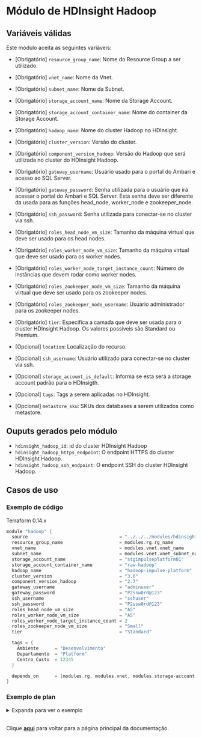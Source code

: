 # Módulo de HDInsight Hadoop
## Variáveis válidas
Este módulo aceita as seguintes variáveis:

* [Obrigatório] `resource_group_name`: Nome do Resource Group a ser utilizado.

* [Obrigatório] `vnet_name`: Nome da Vnet.

* [Obrigatório] `subnet_name`: Nome da Subnet.

* [Obrigatório] `storage_account_name`: Nome da Storage Account.

* [Obrigatório] `storage_account_container_name`: Nome do container da Storage Account.

* [Obrigatório] `hadoop_name`: Nome do cluster Hadoop no HDInsight.

* [Obrigatório] `cluster_version`: Versão do cluster.

* [Obrigatório] `component_version_hadoop`: Versão do Hadoop que será utilizada no cluster do HDInsight Hadoop.

* [Obrigatório] `gateway_username`: Usuário usado para o portal do Ambari e acesso ao SQL Server.

* [Obrigatório] `gateway_password`: Senha utilizada para o usuário que irá acessar o portal do Ambari e SQL Server. Esta senha deve ser diferente da usada para as funções head_node, worker_node e zookeeper_node.

* [Obrigatório] `ssh_password`: Senha utilizada para conectar-se no cluster via ssh.

* [Obrigatório] `roles_head_node_vm_size`: Tamanho da máquina virtual que deve ser usado para os head nodes.

* [Obrigatório] `roles_worker_node_vm_size`: Tamanho da máquina virtual que deve ser usado para os worker nodes.

* [Obrigatório] `roles_worker_node_target_instance_count`: Número de instâncias que devem rodar como worker nodes.

* [Obrigatório] `roles_zookeeper_node_vm_size`: Tamanho da máquina virtual que deve ser usado para os zookeeper nodes.

* [Obrigatório] `roles_zookeeper_node_username`: Usuário administrador para os zookeeper nodes.

* [Obrigatório] `tier`: Especifica a camada que deve ser usada para o cluster HDInsight Hadoop. Os valores possíveis são Standard ou Premium.

* [Opcional] `location`: Localização do recurso.

* [Opcional] `ssh_username`: Usuário utilizado para conectar-se no cluster via ssh.

* [Opcional] `storage_account_is_default`: Informa se esta será a storage account padrão para o HDInsigth.

* [Opcional] `tags`: Tags a serem aplicadas no HDInsight.

* [Opcional] `metastore_sku`: SKUs dos databases a serem utilizados como metastore.

## Ouputs gerados pelo módulo
* `hdinsight_hadoop_id`: id do cluster HDInsight Hadoop
* `hdinsight_hadoop_https_endpoint`: O endpoint HTTPS do cluster HDInsight Hadoop.
* `hdinsight_hadoop_ssh_endpoint`: O endpoint SSH do cluster HDInsight Hadoop.

## Casos de uso
### Exemplo de código
Terraform 0.14.x
``` Go
module "hadoop" {
  source                                  = "../../../modules/hdinsight-hadoop"
  resource_group_name                     = modules.rg.rg_name
  vnet_name                               = modules.vnet.vnet_name
  subnet_name                             = modules.vnet.vnet_subnet_names[5]
  storage_account_name                    = "stgimpulseplatform01"
  storage_account_container_name          = "raw-hadoop"
  hadoop_name                             = "hadoop-impulse-platform"  
  cluster_version                         = "3.6"
  component_version_hadoop                = "2.7"
  gateway_username                        = "adminuser"
  gateway_password                        = "P2ssw0rd@123"
  ssh_username                            = "sshuser"
  ssh_password                            = "P2ssw0rd@123"
  roles_head_node_vm_size                 = "A5"
  roles_worker_node_vm_size               = "A5"
  roles_worker_node_target_instance_count = 2
  roles_zookeeper_node_vm_size            = "Small"
  tier                                    = "Standard"

  tags = {
    Ambiente      = "Desenvolvimento"
    Departamento  = "Platform"
    Centro_Custo  = 12345
  }

  depends_on      = [modules.rg, modules.vnet, modules.storage-account, modules.storage-container]
}
```
### Exemplo de plan
<details><summary>Expanda para ver o exemplo</summary>

``` Go
Terraform used the selected providers to generate the following execution plan. Resource actions are indicated with the following symbols:
  + create

Terraform will perform the following actions:

  # module.hadoop.azurerm_hdinsight_hadoop_cluster.hadoop will be created
  + resource "azurerm_hdinsight_hadoop_cluster" "hadoop" {
      + cluster_version     = "3.6"
      + https_endpoint      = (known after apply)
      + id                  = (known after apply)
      + location            = "eastus"
      + name                = "hadoop-impulse-platform"
      + resource_group_name = "rg-terraform"
      + ssh_endpoint        = (known after apply)
      + tags                = {
          + "Ambiente"     = "Desenvolvimento"
          + "Centro_Custo" = "12345"
          + "Departamento" = "Platform"
        }
      + tier                = "Standard"

      + component_version {
          + hadoop = "2.7"
        }

      + gateway {
          + enabled  = true
          + password = (sensitive value)
          + username = "adminuser"
        }

      + roles {
          + head_node {
              + password           = (sensitive value)
              + subnet_id          = "/subscriptions/4599b056-ba27-4284-9a04-637b49f73370/resourceGroups/rg-terraform/providers/Microsoft.Network/virtualNetworks/vnet-terraform/subnets/default"
              + username           = "sshuser"
              + virtual_network_id = "/subscriptions/4599b056-ba27-4284-9a04-637b49f73370/resourceGroups/rg-terraform/providers/Microsoft.Network/virtualNetworks/vnet-terraform"
              + vm_size            = "A5"
            }

          + worker_node {
              + min_instance_count    = (known after apply)
              + password              = (sensitive value)
              + subnet_id             = "/subscriptions/4599b056-ba27-4284-9a04-637b49f73370/resourceGroups/rg-terraform/providers/Microsoft.Network/virtualNetworks/vnet-terraform/subnets/default"
              + target_instance_count = 2
              + username              = "sshuser"
              + virtual_network_id    = "/subscriptions/4599b056-ba27-4284-9a04-637b49f73370/resourceGroups/rg-terraform/providers/Microsoft.Network/virtualNetworks/vnet-terraform"
              + vm_size               = "A5"
            }

          + zookeeper_node {
              + password           = (sensitive value)
              + subnet_id          = "/subscriptions/4599b056-ba27-4284-9a04-637b49f73370/resourceGroups/rg-terraform/providers/Microsoft.Network/virtualNetworks/vnet-terraform/subnets/default"
              + username           = "sshuser"
              + virtual_network_id = "/subscriptions/4599b056-ba27-4284-9a04-637b49f73370/resourceGroups/rg-terraform/providers/Microsoft.Network/virtualNetworks/vnet-terraform"
              + vm_size            = "Small"
            }
        }

      + storage_account {
          + is_default           = true
          + storage_account_key  = (sensitive value)
          + storage_container_id = "https://stgimpulseplatform01.blob.core.windows.net/raw-hadoop"
        }
    }

Plan: 1 to add, 0 to change, 0 to destroy.

Changes to Outputs:
  + hdinsight_hadoop_id             = (known after apply)
  + hdinsight_hadoop_https_endpoint = (known after apply)
  + hdinsight_hadoop_ssh_endpoint   = (known after apply)
```
</details>

<br/>

Clique [**aqui**](../../README.md) para voltar para a página principal da documentação.
